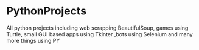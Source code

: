 # PythonProjects
All python projects including web scrapping BeautifulSoup, games using Turtle, small GUI based apps using Tkinter ,bots using Selenium and many more things using PY
